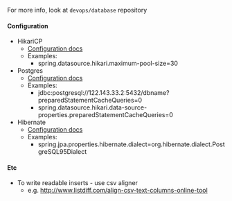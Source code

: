 For more info, look at `devops/database` repository

#### Configuration
* HikariCP
    * [Configuration docs](https://github.com/brettwooldridge/HikariCP#gear-configuration-knobs-baby)
    * Examples:
        * spring.datasource.hikari.maximum-pool-size=30
* Postgres
    * [Configuration docs](https://jdbc.postgresql.org/documentation/head/connect.html)
    * Examples:
        * jdbc:postgresql://122.143.33.2:5432/dbname?preparedStatementCacheQueries=0
        * spring.datasource.hikari.data-source-properties.preparedStatementCacheQueries=0
* Hibernate
    * [Configuration docs](https://docs.jboss.org/hibernate/orm/3.3/reference/en/html/session-configuration.html)
    * Examples:
        * spring.jpa.properties.hibernate.dialect=org.hibernate.dialect.PostgreSQL95Dialect
#### Etc
* To write readable inserts - use csv aligner
    * e.g. http://www.listdiff.com/align-csv-text-columns-online-tool
